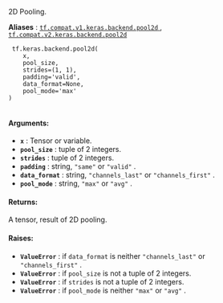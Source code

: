 2D Pooling.

**Aliases** : [ `tf.compat.v1.keras.backend.pool2d` ](/api_docs/python/tf/keras/backend/pool2d), [ `tf.compat.v2.keras.backend.pool2d` ](/api_docs/python/tf/keras/backend/pool2d)

```
 tf.keras.backend.pool2d(
    x,
    pool_size,
    strides=(1, 1),
    padding='valid',
    data_format=None,
    pool_mode='max'
)
 
```

#### Arguments:
- **`x`** : Tensor or variable.
- **`pool_size`** : tuple of 2 integers.
- **`strides`** : tuple of 2 integers.
- **`padding`** : string,  `"same"`  or  `"valid"` .
- **`data_format`** : string,  `"channels_last"`  or  `"channels_first"` .
- **`pool_mode`** : string,  `"max"`  or  `"avg"` .


#### Returns:
A tensor, result of 2D pooling.

#### Raises:
- **`ValueError`** : if  `data_format`  is neither  `"channels_last"`  or `"channels_first"` .
- **`ValueError`** : if  `pool_size`  is not a tuple of 2 integers.
- **`ValueError`** : if  `strides`  is not a tuple of 2 integers.
- **`ValueError`** : if  `pool_mode`  is neither  `"max"`  or  `"avg"` .
